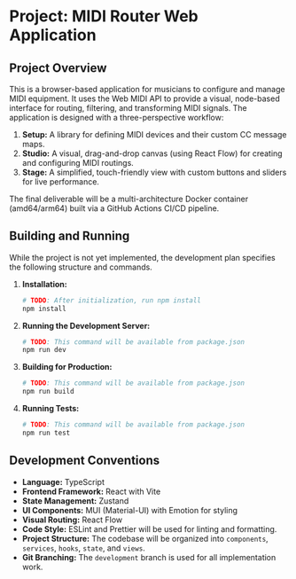 # Project: MIDI Router Web Application

## Project Overview

This is a browser-based application for musicians to configure and manage MIDI equipment. It uses the Web MIDI API to provide a visual, node-based interface for routing, filtering, and transforming MIDI signals. The application is designed with a three-perspective workflow:

1.  **Setup:** A library for defining MIDI devices and their custom CC message maps.
2.  **Studio:** A visual, drag-and-drop canvas (using React Flow) for creating and configuring MIDI routings.
3.  **Stage:** A simplified, touch-friendly view with custom buttons and sliders for live performance.

The final deliverable will be a multi-architecture Docker container (amd64/arm64) built via a GitHub Actions CI/CD pipeline.

## Building and Running

While the project is not yet implemented, the development plan specifies the following structure and commands.

1.  **Installation:**
    ```bash
    # TODO: After initialization, run npm install
    npm install
    ```

2.  **Running the Development Server:**
    ```bash
    # TODO: This command will be available from package.json
    npm run dev
    ```

3.  **Building for Production:**
    ```bash
    # TODO: This command will be available from package.json
    npm run build
    ```

4.  **Running Tests:**
    ```bash
    # TODO: This command will be available from package.json
    npm run test
    ```

## Development Conventions

*   **Language:** TypeScript
*   **Frontend Framework:** React with Vite
*   **State Management:** Zustand
*   **UI Components:** MUI (Material-UI) with Emotion for styling
*   **Visual Routing:** React Flow
*   **Code Style:** ESLint and Prettier will be used for linting and formatting.
*   **Project Structure:** The codebase will be organized into `components`, `services`, `hooks`, `state`, and `views`.
*   **Git Branching:** The `development` branch is used for all implementation work.
